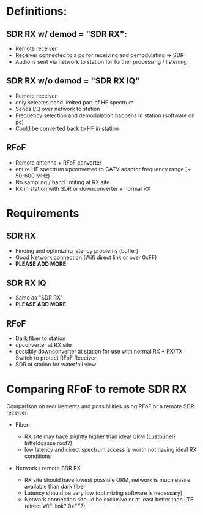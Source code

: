 # Definitions:
## SDR RX w/ demod = "SDR RX":
* Remote receiver
* Receiver connected to a pc for receiving and demodulating -> SDR
* Audio is sent via network to station for further processing / listening

## SDR RX w/o demod = "SDR RX IQ"
* Remote receiver
* only selectes band limited part of HF spectrum
* Sends I/Q over network to station
* Frequency selection and demodulation happens in station (software on pc)
* Could be converted back to HF in station

## RFoF
* Remote antenna + RFoF converter
* entire HF spectrum upconverted to CATV adaptor frequency range (~ 50-600 MHz)
* No sampling / band limiting at RX site
* RX in station with SDR or downconverter + normal RX

# Requirements
## SDR RX
* Finding and optimizing latency problems (buffer)
* Good Network connection (Wifi direct link or over 0xFF)
* __PLEASE ADD MORE__

## SDR RX IQ
* Same as "SDR RX"
* __PLEASE ADD MORE__

## RFoF
* Dark fiber to station
* upconverter at RX site
* possibly downconverter at station for use with normal RX + RX/TX Switch to protect RFoF Receiver
* SDR at station for waterfall view

# Comparing RFoF to remote SDR RX
Comparison on requirements and possibilities using RFoF or a remote SDR receiver.


- Fiber:
    - RX site may have slightly higher than ideal QRM (Lustbühel? Inffeldgasse roof?)
    - low latency and direct spectrum access is worth not having ideal RX conditions

- Network / remote SDR RX
    - RX site should have lowest possible QRM, network is much easire available than dark fiber
    - Latency should be very low (optimizing software is necessary)
    - Network connection should be exclusive or at least better than LTE (direct WiFi link? 0xFF?)
